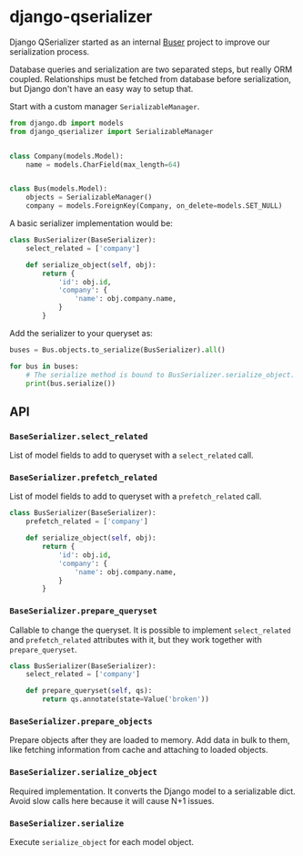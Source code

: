 # django-qserializer

Django QSerializer started as an internal [Buser](https://www.buser.com.br)
project to improve our serialization process.

Database queries and serialization are two separated steps, but really ORM
coupled. Relationships must be fetched from database before serialization,
but Django don't have an easy way to setup that.

Start with a custom manager `SerializableManager`.

```python
from django.db import models
from django_qserializer import SerializableManager


class Company(models.Model):
    name = models.CharField(max_length=64)


class Bus(models.Model):
    objects = SerializableManager()
    company = models.ForeignKey(Company, on_delete=models.SET_NULL)
```

A basic serializer implementation would be:

```python
class BusSerializer(BaseSerializer):
    select_related = ['company']

    def serialize_object(self, obj):
        return {
            'id': obj.id,
            'company': {
                'name': obj.company.name,
            }
        }
```

Add the serializer to your queryset as:

```python
buses = Bus.objects.to_serialize(BusSerializer).all()

for bus in buses:
    # The serialize method is bound to BusSerializer.serialize_object.
    print(bus.serialize())
```

## API

### `BaseSerializer.select_related`

List of model fields to add to queryset with a `select_related` call.

### `BaseSerializer.prefetch_related`

List of model fields to add to queryset with a `prefetch_related` call.

```python
class BusSerializer(BaseSerializer):
    prefetch_related = ['company']

    def serialize_object(self, obj):
        return {
            'id': obj.id,
            'company': {
                'name': obj.company.name,
            }
        }
```

### `BaseSerializer.prepare_queryset`

Callable to change the queryset. It is possible to implement `select_related`
and `prefetch_related` attributes with it, but they work together with
`prepare_queryset`.

```python
class BusSerializer(BaseSerializer):
    select_related = ['company']

    def prepare_queryset(self, qs):
        return qs.annotate(state=Value('broken'))
```

### `BaseSerializer.prepare_objects`

Prepare objects after they are loaded to memory. Add data in bulk to them, like
fetching information from cache and attaching to loaded objects.

### `BaseSerializer.serialize_object`

Required implementation. It converts the Django model to a serializable
dict. Avoid slow calls here because it will cause N+1 issues.

### `BaseSerializer.serialize`

Execute `serialize_object` for each model object.
